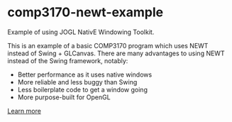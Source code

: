 # comp3170-newt-example
Example of using JOGL NativE Windowing Toolkit.

This is an example of a basic COMP3170 program which uses NEWT instead of Swing + GLCanvas. There are many advantages to using NEWT instead of the Swing framework, notably:

- Better performance as it uses native windows
- More reliable and less buggy than Swing
- Less boilerplate code to get a window going
- More purpose-built for OpenGL

[Learn more](https://github.com/mq45946396/comp3170-newt-example.git)